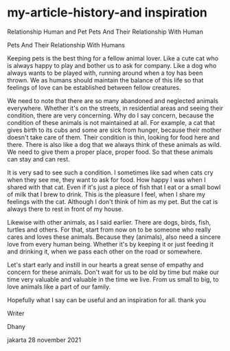 # my-article-history-and inspiration
Relationship Human and Pet
Pets And Their Relationship With Human


Pets And Their Relationship With Humans

Keeping pets is the best thing for a fellow animal lover. Like a cute cat who is always happy to play and bother us to ask for company. Like a dog who always wants to be played with, running around when a toy has been thrown. We as humans should maintain the balance of this life so that feelings of love can be established between fellow creatures.

We need to note that there are so many abandoned and neglected animals everywhere. Whether it's on the streets, in residential areas and seeing their condition, there are very concerning. Why do I say concern, because the condition of these animals is not maintained at all. For example, a cat that gives birth to its cubs and some are sick from hunger, because their mother doesn't take care of them. Their condition is thin, looking for food here and there. There is also like a dog that we always think of these animals as wild. We need to give them a proper place, proper food. So that these animals can stay and can rest.

It is very sad to see such a condition. I sometimes like sad when cats cry when they see me, they want to ask for food. How happy I was when I shared with that cat. Even if it's just a piece of fish that I eat or a small bowl of milk that I brew to drink. This is the pleasure I feel, when I share my feelings with the cat. Although I don't think of him as my pet. But the cat is always there to rest in front of my house.

Likewise with other animals, as I said earlier. There are dogs, birds, fish, turtles and others. For that, start from now on to be someone who really cares and loves these animals. Because they (animals), also need a sincere love from every human being. Whether it's by keeping it or just feeding it and drinking it, when we pass each other on the road or somewhere.

Let's start early and instill in our hearts a great sense of empathy and concern for these animals. Don't wait for us to be old by time but make our time very valuable and valuable in the time we live. From us small to big, to love animals like a part of our family.

Hopefully what I say can be useful and an inspiration for all. thank you


Writer

Dhany

jakarta 28 november 2021
